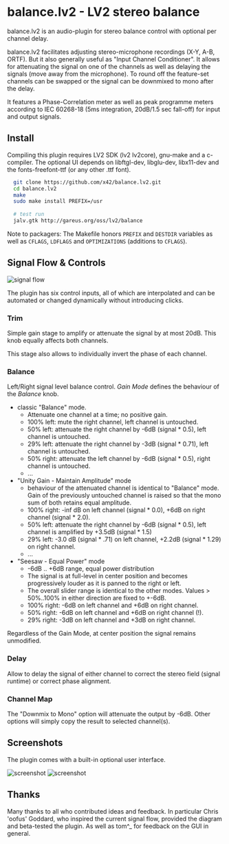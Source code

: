 balance.lv2 - LV2 stereo balance
================================

balance.lv2 is an audio-plugin for stereo balance control with
optional per channel delay.

balance.lv2 facilitates adjusting stereo-microphone recordings (X-Y, A-B, ORTF).
But it also generally useful as "Input Channel Conditioner".
It allows for attenuating the signal on one of the channels as well as
delaying the signals (move away from the microphone).
To round off the feature-set channels can be swapped or the signal can be
downmixed to mono after the delay.

It features a Phase-Correlation meter as well as peak programme meters
according to IEC 60268-18 (5ms integration, 20dB/1.5 sec fall-off)
for input and output signals.

Install
-------

Compiling this plugin requires LV2 SDK (lv2 lv2core), gnu-make and a c-compiler.
The optional UI depends on libftgl-dev, libglu-dev, libx11-dev and the
fonts-freefont-ttf (or any other .ttf font).

```bash
  git clone https://github.com/x42/balance.lv2.git
  cd balance.lv2
  make
  sudo make install PREFIX=/usr
  
  # test run
  jalv.gtk http://gareus.org/oss/lv2/balance
```

Note to packagers: The Makefile honors `PREFIX` and `DESTDIR` variables as well
as `CFLAGS`, `LDFLAGS` and `OPTIMIZATIONS` (additions to `CFLAGS`).

Signal Flow & Controls
----------------------

![signal flow](https://raw.github.com/x42/balance.lv2/master/doc/signal_flow.png "Signal Flow")

The plugin has six control inputs, all of which are interpolated and can
be automated or changed dynamically without introducing clicks.

### Trim

Simple gain stage to amplify or attenuate the signal by at most 20dB.
This knob equally affects both channels.

This stage also allows to individually invert the phase of each channel.

### Balance

Left/Right signal level balance control.
*Gain Mode* defines the behaviour of the *Balance* knob.

* classic "Balance" mode.
  * Attenuate one channel at a time; no positive gain.
  * 100% left: mute the right channel, left channel is untouched.
  *  50% left: attenuate the right channel by -6dB (signal * 0.5), left channel is untouched.
  *  29% left: attenuate the right channel by -3dB (signal * 0.71), left channel is untouched.
  *  50% right: attenuate the left channel by -6dB (signal * 0.5), right channel is untouched.
  * ...
* "Unity Gain - Maintain Amplitude" mode
  * behaviour of the attenuated channel is identical to "Balance" mode.
    Gain of the previously untouched channel is raised so that the mono sum of both retains equal amplitude.
  * 100% right: -inf dB on left channel (signal * 0.0), +6dB on right channel (signal * 2.0).
  *  50% left: attenuate the right channel by -6dB (signal * 0.5), left channel is amplified by +3.5dB (signal * 1.5)
  *  29% left: -3.0 dB (signal * .71) on left channel,  +2.2dB (signal * 1.29) on right channel.
  * ...
* "Seesaw - Equal Power" mode
  * -6dB .. +6dB range, equal power distribution
  * The signal is at full-level in center position and becomes progressively louder as it is panned to the right or left.
  * The overall slider range is identical to the other modes.
    Values > 50%..100% in either direction are fixed to +-6dB.
  * 100% right: -6dB on left channel and +6dB on right channel.
  *  50% right: -6dB on left channel and +6dB on right channel (!).
  *  29% right: -3dB on left channel and +3dB on right channel.

Regardless of the Gain Mode, at center position the signal remains unmodified.

### Delay

Allow to delay the signal of either channel to correct the stereo field (signal runtime) or correct phase alignment.

### Channel Map

The "Downmix to Mono" option will attenuate the output by -6dB. Other options will simply copy
the result to selected channel(s).

Screenshots
-----------
The plugin comes with a built-in optional user interface.

![screenshot](https://raw.github.com/x42/balance.lv2/master/doc/screenshot_ui.png "Built-in openGL GUI")
![screenshot](https://raw.github.com/x42/balance.lv2/master/doc/screenshot_ardour.png "Basic controls in Ardour")

Thanks
------
Many thanks to all who contributed ideas and feedback. In particular
Chris 'oofus' Goddard, who inspired the current signal flow, provided
the diagram and beta-tested the plugin. As well as tom^_ for feedback
on the GUI in general.
